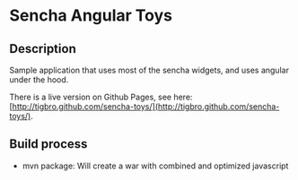 Sencha Angular Toys
===============

Description
-----------

Sample application that uses most of the sencha widgets, and uses angular under the hood.

There is a live version on Github Pages, see here:
[http://tigbro.github.com/sencha-toys/](http://tigbro.github.com/sencha-toys/).


Build process
-------------
- mvn package: Will create a war with combined and optimized javascript
